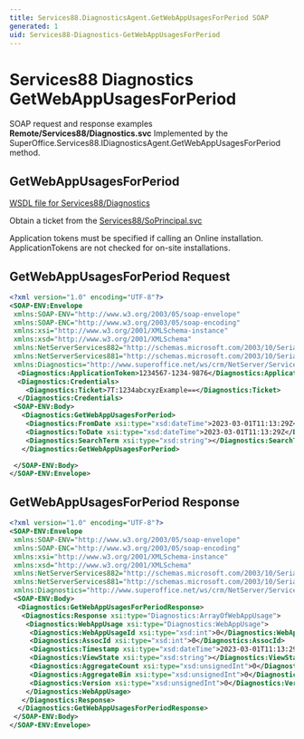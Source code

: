 ```yaml
---
title: Services88.DiagnosticsAgent.GetWebAppUsagesForPeriod SOAP
generated: 1
uid: Services88-Diagnostics-GetWebAppUsagesForPeriod
---
```


# Services88 Diagnostics GetWebAppUsagesForPeriod

SOAP request and response examples **Remote/Services88/Diagnostics.svc**
Implemented by the <see cref="M:SuperOffice.Services88.IDiagnosticsAgent.GetWebAppUsagesForPeriod">SuperOffice.Services88.IDiagnosticsAgent.GetWebAppUsagesForPeriod</see> method.

## GetWebAppUsagesForPeriod





[WSDL file for Services88/Diagnostics](../Services88-Diagnostics.md)

Obtain a ticket from the [Services88/SoPrincipal.svc](../SoPrincipal/index.md)

Application tokens must be specified if calling an Online installation. ApplicationTokens are not checked for on-site installations.

## GetWebAppUsagesForPeriod Request

```xml
<?xml version="1.0" encoding="UTF-8"?>
<SOAP-ENV:Envelope
 xmlns:SOAP-ENV="http://www.w3.org/2003/05/soap-envelope"
 xmlns:SOAP-ENC="http://www.w3.org/2003/05/soap-encoding"
 xmlns:xsi="http://www.w3.org/2001/XMLSchema-instance"
 xmlns:xsd="http://www.w3.org/2001/XMLSchema"
 xmlns:NetServerServices882="http://schemas.microsoft.com/2003/10/Serialization/Arrays"
 xmlns:NetServerServices881="http://schemas.microsoft.com/2003/10/Serialization/"
 xmlns:Diagnostics="http://www.superoffice.net/ws/crm/NetServer/Services88">
  <Diagnostics:ApplicationToken>1234567-1234-9876</Diagnostics:ApplicationToken>
  <Diagnostics:Credentials>
    <Diagnostics:Ticket>7T:1234abcxyzExample==</Diagnostics:Ticket>
  </Diagnostics:Credentials>
 <SOAP-ENV:Body>
   <Diagnostics:GetWebAppUsagesForPeriod>
    <Diagnostics:FromDate xsi:type="xsd:dateTime">2023-03-01T11:13:29Z</Diagnostics:FromDate>
    <Diagnostics:ToDate xsi:type="xsd:dateTime">2023-03-01T11:13:29Z</Diagnostics:ToDate>
    <Diagnostics:SearchTerm xsi:type="xsd:string"></Diagnostics:SearchTerm>
   </Diagnostics:GetWebAppUsagesForPeriod>

 </SOAP-ENV:Body>
</SOAP-ENV:Envelope>

```


## GetWebAppUsagesForPeriod Response

```xml
<?xml version="1.0" encoding="UTF-8"?>
<SOAP-ENV:Envelope
 xmlns:SOAP-ENV="http://www.w3.org/2003/05/soap-envelope"
 xmlns:SOAP-ENC="http://www.w3.org/2003/05/soap-encoding"
 xmlns:xsi="http://www.w3.org/2001/XMLSchema-instance"
 xmlns:xsd="http://www.w3.org/2001/XMLSchema"
 xmlns:NetServerServices882="http://schemas.microsoft.com/2003/10/Serialization/Arrays"
 xmlns:NetServerServices881="http://schemas.microsoft.com/2003/10/Serialization/"
 xmlns:Diagnostics="http://www.superoffice.net/ws/crm/NetServer/Services88">
 <SOAP-ENV:Body>
  <Diagnostics:GetWebAppUsagesForPeriodResponse>
   <Diagnostics:Response xsi:type="Diagnostics:ArrayOfWebAppUsage">
    <Diagnostics:WebAppUsage xsi:type="Diagnostics:WebAppUsage">
     <Diagnostics:WebAppUsageId xsi:type="xsd:int">0</Diagnostics:WebAppUsageId>
     <Diagnostics:AssocId xsi:type="xsd:int">0</Diagnostics:AssocId>
     <Diagnostics:Timestamp xsi:type="xsd:dateTime">2023-03-01T11:13:29Z</Diagnostics:Timestamp>
     <Diagnostics:ViewState xsi:type="xsd:string"></Diagnostics:ViewState>
     <Diagnostics:AggregateCount xsi:type="xsd:unsignedInt">0</Diagnostics:AggregateCount>
     <Diagnostics:AggregateBin xsi:type="xsd:unsignedInt">0</Diagnostics:AggregateBin>
     <Diagnostics:Version xsi:type="xsd:unsignedInt">0</Diagnostics:Version>
    </Diagnostics:WebAppUsage>
   </Diagnostics:Response>
  </Diagnostics:GetWebAppUsagesForPeriodResponse>
 </SOAP-ENV:Body>
</SOAP-ENV:Envelope>

```

